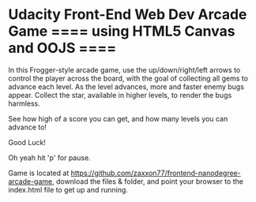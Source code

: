 Udacity Front-End Web Dev Arcade Game
==== using HTML5 Canvas and OOJS ====
=====================================

In this Frogger-style arcade game, use the up/down/right/left arrows to control the player
across the board, with the goal of collecting all gems to advance each level.  As the 
level advances, more and faster enemy bugs appear.  Collect the star, available in higher
levels, to render the bugs harmless.

See how high of a score you can get, and how many levels you can advance to!

Good Luck!

Oh yeah hit 'p' for pause.


Game is located at https://github.com/zaxxon77/frontend-nanodegree-arcade-game, 
download the files & folder, and point your browser to the index.html file to get
up and running.